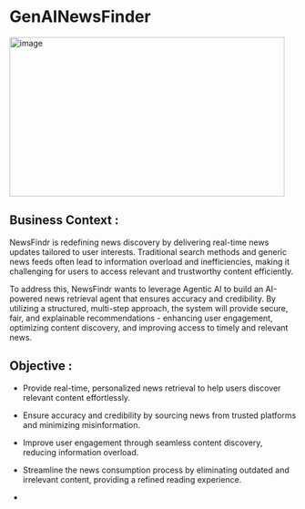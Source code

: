 # GenAINewsFinder

<img width="483" height="280" alt="image" src="https://github.com/user-attachments/assets/954b1e2a-fded-453c-91db-df115e5f5f86" />

## Business Context :

NewsFindr is redefining news discovery by delivering real-time news updates tailored to user interests. Traditional search methods and generic news feeds often lead to information overload and inefficiencies, making it challenging for users to access relevant and trustworthy content efficiently.

To address this, NewsFindr wants to leverage Agentic AI to build an AI-powered news retrieval agent that ensures accuracy and credibility. By utilizing a structured, multi-step approach, the system will provide secure, fair, and explainable recommendations - enhancing user engagement, optimizing content discovery, and improving access to timely and relevant news.


## Objective :

- Provide real-time, personalized news retrieval to help users discover relevant
content effortlessly.

- Ensure accuracy and credibility by sourcing news from trusted platforms and minimizing misinformation.

- Improve user engagement through seamless content discovery, reducing information overload.

- Streamline the news consumption process by eliminating outdated and irrelevant content, providing a refined reading experience.

- 
